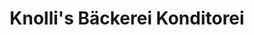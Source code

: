 ---
title: "Knolli's Bäckerei Konditorei"
url: /augsburg/knollis-baeckerei-konditorei/
shop: Bäckerei
---
